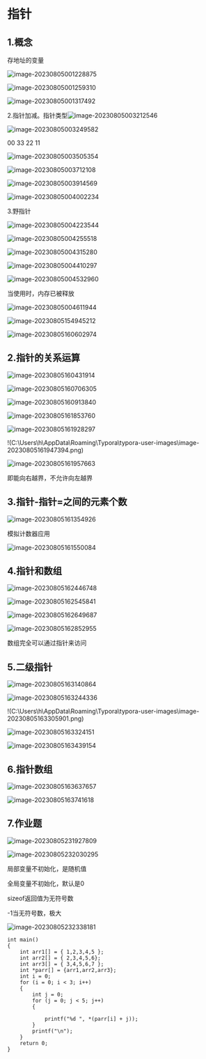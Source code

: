 # 指针

## 1.概念

存地址的变量

![image-20230805001228875](C:\Users\h\AppData\Roaming\Typora\typora-user-images\image-20230805001228875.png)

![image-20230805001259310](C:\Users\h\AppData\Roaming\Typora\typora-user-images\image-20230805001259310.png)

![image-20230805001317492](C:\Users\h\AppData\Roaming\Typora\typora-user-images\image-20230805001317492.png)

2.指针加减。指针类型![image-20230805003212546](C:\Users\h\AppData\Roaming\Typora\typora-user-images\image-20230805003212546.png)

![image-20230805003249582](C:\Users\h\AppData\Roaming\Typora\typora-user-images\image-20230805003249582.png)

00 33 22 11

![image-20230805003505354](C:\Users\h\AppData\Roaming\Typora\typora-user-images\image-20230805003505354.png)

![image-20230805003712108](C:\Users\h\AppData\Roaming\Typora\typora-user-images\image-20230805003712108.png)

![image-20230805003914569](C:\Users\h\AppData\Roaming\Typora\typora-user-images\image-20230805003914569.png)

![image-20230805004002234](C:\Users\h\AppData\Roaming\Typora\typora-user-images\image-20230805004002234.png)

3.野指针

![image-20230805004223544](C:\Users\h\AppData\Roaming\Typora\typora-user-images\image-20230805004223544.png)

![image-20230805004255518](C:\Users\h\AppData\Roaming\Typora\typora-user-images\image-20230805004255518.png)

![image-20230805004315280](C:\Users\h\AppData\Roaming\Typora\typora-user-images\image-20230805004315280.png)

![image-20230805004410297](C:\Users\h\AppData\Roaming\Typora\typora-user-images\image-20230805004410297.png)

![image-20230805004532960](C:\Users\h\AppData\Roaming\Typora\typora-user-images\image-20230805004532960.png)

当使用时，内存已被释放

![image-20230805004611944](C:\Users\h\AppData\Roaming\Typora\typora-user-images\image-20230805004611944.png)

![image-20230805154945212](C:\Users\h\AppData\Roaming\Typora\typora-user-images\image-20230805154945212.png)

![image-20230805160602974](C:\Users\h\AppData\Roaming\Typora\typora-user-images\image-20230805160602974.png)



## 2.指针的关系运算

![image-20230805160431914](C:\Users\h\AppData\Roaming\Typora\typora-user-images\image-20230805160431914.png)



![image-20230805160706305](C:\Users\h\AppData\Roaming\Typora\typora-user-images\image-20230805160706305.png)

![image-20230805160913840](C:\Users\h\AppData\Roaming\Typora\typora-user-images\image-20230805160913840.png)

![image-20230805161853760](C:\Users\h\AppData\Roaming\Typora\typora-user-images\image-20230805161853760.png)

![image-20230805161928297](C:\Users\h\AppData\Roaming\Typora\typora-user-images\image-20230805161928297.png)

!(C:\Users\h\AppData\Roaming\Typora\typora-user-images\image-20230805161947394.png)

![image-20230805161957663](C:\Users\h\AppData\Roaming\Typora\typora-user-images\image-20230805161957663.png)

即能向右越界，不允许向左越界

## 3.指针-指针=之间的元素个数



![image-20230805161354926](C:\Users\h\AppData\Roaming\Typora\typora-user-images\image-20230805161354926.png)

模拟计数器应用

![image-20230805161550084](C:\Users\h\AppData\Roaming\Typora\typora-user-images\image-20230805161550084.png)

## 4.指针和数组

![image-20230805162446748](C:\Users\h\AppData\Roaming\Typora\typora-user-images\image-20230805162446748.png)

![image-20230805162545841](C:\Users\h\AppData\Roaming\Typora\typora-user-images\image-20230805162545841.png)

![image-20230805162649687](C:\Users\h\AppData\Roaming\Typora\typora-user-images\image-20230805162649687.png)

![image-20230805162852955](C:\Users\h\AppData\Roaming\Typora\typora-user-images\image-20230805162852955.png)

数组完全可以通过指针来访问

## 5.二级指针

![image-20230805163140864](C:\Users\h\AppData\Roaming\Typora\typora-user-images\image-20230805163140864.png)

![image-20230805163244336](C:\Users\h\AppData\Roaming\Typora\typora-user-images\image-20230805163244336.png)

!(C:\Users\h\AppData\Roaming\Typora\typora-user-images\image-20230805163305901.png)

![image-20230805163324151](C:\Users\h\AppData\Roaming\Typora\typora-user-images\image-20230805163324151.png)

![image-20230805163439154](C:\Users\h\AppData\Roaming\Typora\typora-user-images\image-20230805163439154.png)

## 6.指针数组

![image-20230805163637657](C:\Users\h\AppData\Roaming\Typora\typora-user-images\image-20230805163637657.png)

![image-20230805163741618](C:\Users\h\AppData\Roaming\Typora\typora-user-images\image-20230805163741618.png)

## 7.作业题

![image-20230805231927809](C:\Users\h\AppData\Roaming\Typora\typora-user-images\image-20230805231927809.png)

![image-20230805232030295](C:\Users\h\AppData\Roaming\Typora\typora-user-images\image-20230805232030295.png)

局部变量不初始化，是随机值

全局变量不初始化，默认是0

sizeof返回值为无符号数

-1当无符号数，极大

![image-20230805232338181](C:\Users\h\AppData\Roaming\Typora\typora-user-images\image-20230805232338181.png)

```
int main()
{
	int arr1[] = { 1,2,3,4,5 };
	int arr2[] = { 2,3,4,5,6};
	int arr3[] = { 3,4,5,6,7 };
	int *parr[] = {arr1,arr2,arr3};
	int i = 0;
	for (i = 0; i < 3; i++)
	{
		int j = 0;
		for (j = 0; j < 5; j++)
		{

			printf("%d ", *(parr[i] + j));
		}
		printf("\n");
	}
	return 0;
}
```

